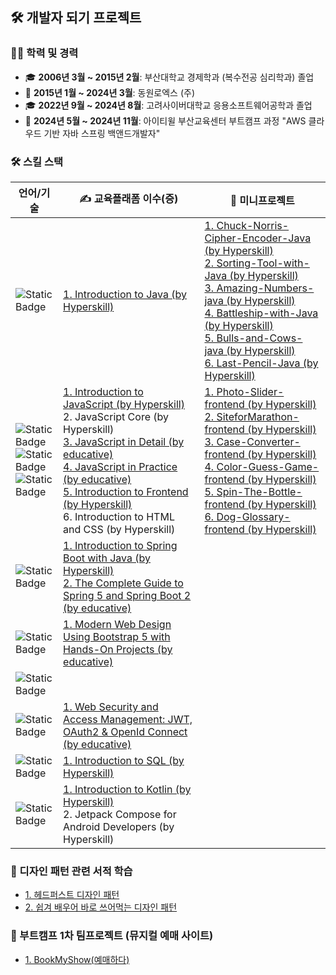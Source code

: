 ## 🛠️ 개발자 되기 프로젝트 ##

### 👨‍🏫 학력 및 경력
- 🎓 **2006년 3월 ~ 2015년 2월**: 부산대학교 경제학과 (복수전공 심리학과) 졸업
- 💼 **2015년 1월 ~ 2024년 3월**: 동원로엑스 (주)
- 🎓 **2022년 9월 ~ 2024년 8월**: 고려사이버대학교 응용소프트웨어공학과 졸업
- 📖 **2024년 5월 ~ 2024년 11월**: 아이티윌 부산교육센터 부트캠프 과정 "AWS 클라우드 기반 자바 스프링 백앤드개발자"

### 🛠️ 스킬 스택
| 언어/기술 | ✍️ 교육플래폼 이수(증)                                                                                                                                                                                                                                                                                                                                                                                                                                                                                                                                                                                                           | 🎨 미니프로젝트 |
|---|--------------------------------------------------------------------------------------------------------------------------------------------------------------------------------------------------------------------------------------------------------------------------------------------------------------------------------------------------------------------------------------------------------------------------------------------------------------------------------------------------------------------------------------------------------------------------------------------------------------------------|---|
| ![Static Badge](https://img.shields.io/badge/Java-004088?style=flat-square) | [1. Introduction to Java (by Hyperskill) ](https://hyperskill.org/certificates/ad6822c2-7779-4313-ac62-63fb83a67bbf.pdf)                                                                                                                                                                                                                                                                                                                                                                                                                                                                                                 | [1. Chuck-Norris-Cipher-Encoder-Java (by Hyperskill)](https://github.com/bohyun86/Chuck-Norris-Cipher-Encoder-Java) <br/>[2. Sorting-Tool-with-Java (by Hyperskill)](https://github.com/bohyun86/Sorting-Tool-with-Java) <br/>[3. Amazing-Numbers-java (by Hyperskill)](https://github.com/bohyun86/Amazing-Numbers-java) <br/>[4. Battleship-with-Java (by Hyperskill)](https://github.com/bohyun86/Battleship-with-Java) <br/>[5. Bulls-and-Cows-java (by Hyperskill)](https://github.com/bohyun86/Bulls-and-Cows-java) <br/>[6. Last-Pencil-Java (by Hyperskill)](https://github.com/bohyun86/Last-Pencil-Java) |
| ![Static Badge](https://img.shields.io/badge/JavaScript-F7DF1E?style=flat-square&logo=javascript&logoColor=white)<br/>![Static Badge](https://img.shields.io/badge/HTML5-E34F26?style=flat-square&logo=html5&logoColor=white) <br/> ![Static Badge](https://img.shields.io/badge/CSS3-1572B6?style=flat-square&logo=css3&logoColor=white) | [1. Introduction to JavaScript (by Hyperskill)](https://hyperskill.org/certificates/13604df5-e089-48be-a806-b8bf768af18e.pdf) <br/>  2. JavaScript Core (by Hyperskill) <br/>  [3. JavaScript in Detail (by educative)](https://www.educative.io/verify-certificate/vgA3wPF4mmyD0JN88hyqVWpYzpkgIl) <br/> [4. JavaScript in Practice (by educative)](https://www.educative.io/verify-certificate/vgA3wPF4yzwpg4xyGsyqVWpYzpkgIl) <br/> [5. Introduction to Frontend (by Hyperskill)](https://hyperskill.org/certificates/41f99943-fc1b-4d89-97de-efbc4bb156f6.pdf) <br/> 6. Introduction to HTML and CSS (by Hyperskill) | [1. Photo-Slider-frontend (by Hyperskill)](https://github.com/bohyun86/Photo-Slider-frontend) <br/> [2. SiteforMarathon-frontend (by Hyperskill)](https://github.com/bohyun86/SiteforMarathon-frontend) <br/> [3. Case-Converter-frontend (by Hyperskill)](https://github.com/bohyun86/Case-Converter-frontend) <br/> [4. Color-Guess-Game-frontend (by Hyperskill)](https://github.com/bohyun86/Color-Guess-Game-frontend) <br/> [5. Spin-The-Bottle-frontend (by Hyperskill)](https://github.com/bohyun86/Spin-The-Bottle-frontend) <br/> [6. Dog-Glossary-frontend (by Hyperskill)](https://github.com/bohyun86/Dog-Glossary-Frontend) |
| ![Static Badge](https://img.shields.io/badge/Spring-6DB33F?style=flat-square&logo=springboot&logoColor=white) | [1. Introduction to Spring Boot with Java (by Hyperskill)](https://hyperskill.org/certificates/dd893cd1-9ddb-4a69-8720-71dc3b032265.pdf) <br/> [2. The Complete Guide to Spring 5 and Spring Boot 2 (by educative)](https://www.educative.io/verify-certificate/RLG6RK5VJG0T0WwQrO9KQnIQMjElrPl3vf6)                                                                                                                                                                                                                                                                                                                     |
| ![Static Badge](https://img.shields.io/badge/BootStrap-7952B3?style=flat-square&logo=bootstrap&logoColor=white) | [1. Modern Web Design Using Bootstrap 5 with Hands-On Projects (by educative)](https://www.educative.io/verify-certificate/0AkW25A0QjmcMypEAKnWxDcLlVpkB2kKqsP)                                                                                                                                                                                                                                                                                                                                                                                                                                                          |
| ![Static Badge](https://img.shields.io/badge/TypeScript-3178C6?style=flat-square&logo=typescript&logoColor=white) |
| ![Static Badge](https://img.shields.io/badge/WebSecurity-071D49?style=flat-square) | [1. Web Security and Access Management: JWT, OAuth2 & OpenId Connect (by educative)](https://www.educative.io/verify-certificate/KAnBq1PjOj7uZ0MQWX7mGgUol8k9y391rHB)                                                                                                                                                                                                                                                                                                                                                                                                                                                    |
| ![Static Badge](https://img.shields.io/badge/SQL-4479A1?style=flat-square&logo=mysql&logoColor=white) | [1. Introduction to SQL (by Hyperskill)](https://hyperskill.org/certificates/7edc5518-ea6e-4ae5-b73f-c4d01d9c5009.pdf)                                                                                                                                                                                                                                                                                                                                                                                                                                                                                                   |
| ![Static Badge](https://img.shields.io/badge/Kotlin-7F52FF?style=flat-square&logo=kotlin&logoColor=white) | [1. Introduction to Kotlin (by Hyperskill)](https://hyperskill.org/certificates/ff15356a-f7b5-4e73-9fca-ca8f69af1951.pdf) <br/> 2. Jetpack Compose for Android Developers (by Hyperskill)                                                                                                                                                                                                                                                                                                                                                                                                                                |

### 📖 디자인 패턴 관련 서적 학습
- [1. 헤드퍼스트 디자인 패턴](https://github.com/bohyun86/reading-books-for-programmers/tree/main/%ED%97%A4%EB%93%9C%ED%8D%BC%EC%8A%A4%ED%8A%B8%EB%94%94%EC%9E%90%EC%9D%B8%ED%8C%A8%ED%84%B4)
- [2. 쉽겨 배우어 바로 쓰어먹는 디자인 패턴](https://github.com/bohyun86/reading-books-for-programmers/tree/main/%EC%89%BD%EA%B2%8C%20%EB%B0%B0%EC%9B%8C%20%EB%B0%94%EB%A1%9C%20%EC%8D%A8%EB%A8%B9%EB%8A%94%20%EB%94%94%EC%9E%90%EC%9D%B8%20%ED%8C%A8%ED%84%B4)

### 🌟 부트캠프 1차 팀프로젝트 (뮤지컬 예매 사이트)
- [1. BookMyShow(예매하다)](https://github.com/bohyun86/BookMyShow)

